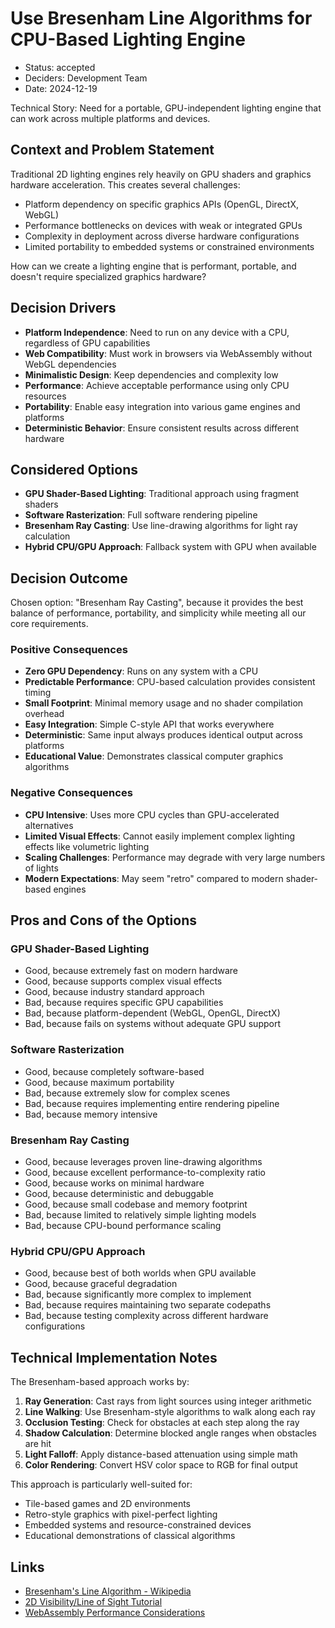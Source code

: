# Use Bresenham Line Algorithms for CPU-Based Lighting Engine

- Status: accepted
- Deciders: Development Team
- Date: 2024-12-19

Technical Story: Need for a portable, GPU-independent lighting engine that can work across multiple platforms and devices.

## Context and Problem Statement

Traditional 2D lighting engines rely heavily on GPU shaders and graphics hardware acceleration. This creates several challenges:
- Platform dependency on specific graphics APIs (OpenGL, DirectX, WebGL)
- Performance bottlenecks on devices with weak or integrated GPUs
- Complexity in deployment across diverse hardware configurations
- Limited portability to embedded systems or constrained environments

How can we create a lighting engine that is performant, portable, and doesn't require specialized graphics hardware?

## Decision Drivers

- **Platform Independence**: Need to run on any device with a CPU, regardless of GPU capabilities
- **Web Compatibility**: Must work in browsers via WebAssembly without WebGL dependencies
- **Minimalistic Design**: Keep dependencies and complexity low
- **Performance**: Achieve acceptable performance using only CPU resources
- **Portability**: Enable easy integration into various game engines and platforms
- **Deterministic Behavior**: Ensure consistent results across different hardware

## Considered Options

- **GPU Shader-Based Lighting**: Traditional approach using fragment shaders
- **Software Rasterization**: Full software rendering pipeline
- **Bresenham Ray Casting**: Use line-drawing algorithms for light ray calculation
- **Hybrid CPU/GPU Approach**: Fallback system with GPU when available

## Decision Outcome

Chosen option: "Bresenham Ray Casting", because it provides the best balance of performance, portability, and simplicity while meeting all our core requirements.

### Positive Consequences

- **Zero GPU Dependency**: Runs on any system with a CPU
- **Predictable Performance**: CPU-based calculation provides consistent timing
- **Small Footprint**: Minimal memory usage and no shader compilation overhead
- **Easy Integration**: Simple C-style API that works everywhere
- **Deterministic**: Same input always produces identical output across platforms
- **Educational Value**: Demonstrates classical computer graphics algorithms

### Negative Consequences

- **CPU Intensive**: Uses more CPU cycles than GPU-accelerated alternatives
- **Limited Visual Effects**: Cannot easily implement complex lighting effects like volumetric lighting
- **Scaling Challenges**: Performance may degrade with very large numbers of lights
- **Modern Expectations**: May seem "retro" compared to modern shader-based engines

## Pros and Cons of the Options

### GPU Shader-Based Lighting

- Good, because extremely fast on modern hardware
- Good, because supports complex visual effects
- Good, because industry standard approach
- Bad, because requires specific GPU capabilities
- Bad, because platform-dependent (WebGL, OpenGL, DirectX)
- Bad, because fails on systems without adequate GPU support

### Software Rasterization

- Good, because completely software-based
- Good, because maximum portability
- Bad, because extremely slow for complex scenes
- Bad, because requires implementing entire rendering pipeline
- Bad, because memory intensive

### Bresenham Ray Casting

- Good, because leverages proven line-drawing algorithms
- Good, because excellent performance-to-complexity ratio
- Good, because works on minimal hardware
- Good, because deterministic and debuggable
- Good, because small codebase and memory footprint
- Bad, because limited to relatively simple lighting models
- Bad, because CPU-bound performance scaling

### Hybrid CPU/GPU Approach

- Good, because best of both worlds when GPU available
- Good, because graceful degradation
- Bad, because significantly more complex to implement
- Bad, because requires maintaining two separate codepaths
- Bad, because testing complexity across different hardware configurations

## Technical Implementation Notes

The Bresenham-based approach works by:

1. **Ray Generation**: Cast rays from light sources using integer arithmetic
2. **Line Walking**: Use Bresenham-style algorithms to walk along each ray
3. **Occlusion Testing**: Check for obstacles at each step along the ray
4. **Shadow Calculation**: Determine blocked angle ranges when obstacles are hit
5. **Light Falloff**: Apply distance-based attenuation using simple math
6. **Color Rendering**: Convert HSV color space to RGB for final output

This approach is particularly well-suited for:
- Tile-based games and 2D environments
- Retro-style graphics with pixel-perfect lighting
- Embedded systems and resource-constrained devices
- Educational demonstrations of classical algorithms

## Links

- [Bresenham's Line Algorithm - Wikipedia](https://en.wikipedia.org/wiki/Bresenham%27s_line_algorithm)
- [2D Visibility/Line of Sight Tutorial](http://www.redblobgames.com/articles/visibility/)
- [WebAssembly Performance Considerations](https://hacks.mozilla.org/2018/01/making-webassembly-even-faster-firefoxs-new-streaming-and-tiering-compiler/)